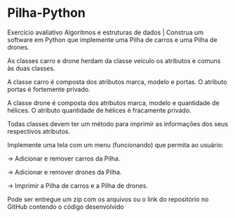 # Pilha-Python
Exercício avaliativo Algoritmos e estruturas de dados |
Construa um software em Python que implemente uma Pilha de carros e uma Pilha de drones.

As classes carro e drone herdam da classe veículo os atributos e comuns às duas classes.

A classe carro é composta dos atributos marca, modelo e portas. O atributo portas é fortemente privado.

A classe drone é composta dos atributos marca, modelo e quantidade de hélices. O atributo quantidade de hélices é fracamente privado.

Todas classes devem ter um método para imprimir as informações dos seus respectivos atributos.

Implemente uma tela com um menu (funcionando) que permita ao usuário:

-> Adicionar e remover carros da Pilha.

-> Adicionar e remover drones da Pilha.

-> Imprimir a Pilha de carros e a Pilha de drones.

Pode ser entregue um zip com os arquivos ou o link do repositório no GitHub contendo o código desenvolvido

